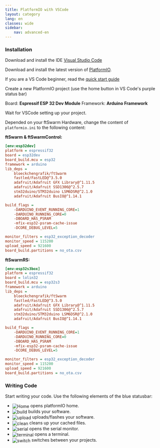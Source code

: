 ```yaml
---
title: PlatformIO with VSCode
layout: category
lang: en
classes: wide
sidebar:
    nav: advanced-en
---
```

### Installation

Download and install the IDE [Visual Studio Code](https://code.visualstudio.com/)

Download and install the latest version of [PlatformIO](https://platformio.org/install/ide?install=vscode).

If you are a VS Code beginner, read the [quick start guide](https://docs.platformio.org/page/ide/vscode.html#quick-start)

Create a new PlatformIO project (use the home button in VS Code's purple status bar)

Board: **Espressif ESP 32 Dev Module**
Framework: **Arduino Framework**

Wait for VSCode setting up your project.

Depended on your ftSwarm Hardware, change the content of `platformio.ini` to the following content:

**ftSwarm & ftSwarmControl:**

```ini
[env:esp32dev]
platform = espressif32
board = esp32dev
board_build.mcu = esp32
framework = arduino
lib_deps = 
    bloeckchengrafik/ftSwarm
	fastled/FastLED@^3.5.0
	adafruit/Adafruit GFX Library@^1.11.5
	adafruit/Adafruit SSD1306@^2.5.7
	stm32duino/STM32duino LSM6DSR@^2.1.0
	adafruit/Adafruit BusIO@^1.14.1

build_flags = 
	-DARDUINO_EVENT_RUNNING_CORE=1 
	-DARDUINO_RUNNING_CORE=0
	-DBOARD_HAS_PSRAM
    -mfix-esp32-psram-cache-issue
	-DCORE_DEBUG_LEVEL=5

monitor_filters = esp32_exception_decoder
monitor_speed = 115200
upload_speed = 921600
board_build.partitions = no_ota.csv
```

**ftSwarmRS:**

```ini
[env:esp32s3box]
platform = espressif32
board = lolin32
board_build.mcu = esp32s3
framework = arduino
lib_deps = 
    bloeckchengrafik/ftSwarm
	fastled/FastLED@^3.5.0
	adafruit/Adafruit GFX Library@^1.11.5
	adafruit/Adafruit SSD1306@^2.5.7
	stm32duino/STM32duino LSM6DSR@^2.1.0
	adafruit/Adafruit BusIO@^1.14.1

build_flags = 
	-DARDUINO_EVENT_RUNNING_CORE=1 
	-DARDUINO_RUNNING_CORE=0
	-DBOARD_HAS_PSRAM
    -mfix-esp32-psram-cache-issue
	-DCORE_DEBUG_LEVEL=5

monitor_filters = esp32_exception_decoder
monitor_speed = 115200
upload_speed = 921600
board_build.partitions = no_ota.csv
```

### Writing Code

Start writing your code. Use the following elements of the blue statusbar:

<style>
img { vertical-align: middle;important! }
</style>

- ![Home](/assets/img/vs_home.png) opens platformIO home. 
- ![build](/assets/img/vs_build.png) builds your software.
- ![upload](/assets/img/vs_upload.png) uploads/flashes your software.
- ![clean](/assets/img/vs_clean.png) cleans up your cached files.
- ![serial](/assets/img/vs_serial.png) opens the serial monitor.
- ![terminal](/assets/img/vs_terminal.png) opens a terminal.
- ![switch](/assets/img/vs_switch.png) switches between your projects.
